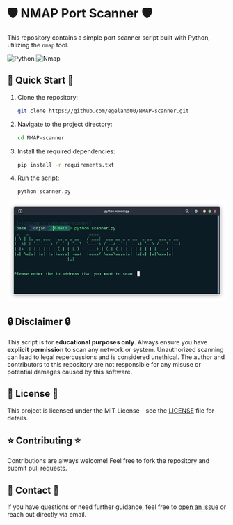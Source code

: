 # 🛡️ NMAP Port Scanner 🛡️

This repository contains a simple port scanner script built with Python, utilizing the `nmap` tool.

![Python](https://img.shields.io/badge/-Python-3776AB?style=flat-square&logo=python&logoColor=white)
![Nmap](https://img.shields.io/badge/-Nmap-000000?style=flat-square)


## 🚀 Quick Start 🚀

1. Clone the repository:
    ```bash
    git clone https://github.com/egeland00/NMAP-scanner.git
    ```

2. Navigate to the project directory:
    ```bash
    cd NMAP-scanner
    ```

3. Install the required dependencies:
    ```bash
    pip install -r requirements.txt
    ```

4. Run the script:
    ```bash
    python scanner.py
    ```
![img](scanner.png)
## 🔒 Disclaimer 🔒

This script is for **educational purposes only**. Always ensure you have **explicit permission** to scan any network or system. Unauthorized scanning can lead to legal repercussions and is considered unethical. The author and contributors to this repository are not responsible for any misuse or potential damages caused by this software.

## 📘 License 📘

This project is licensed under the MIT License - see the [LICENSE](LICENSE) file for details.

## ⭐ Contributing ⭐

Contributions are always welcome! Feel free to fork the repository and submit pull requests.

## 📧 Contact 📧

If you have questions or need further guidance, feel free to [open an issue](https://github.com/egeland00/NMAP-scanner/issues/new) or reach out directly via email.
